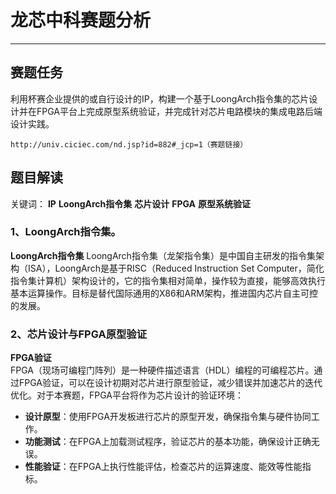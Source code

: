 # 龙芯中科赛题分析
---
## 赛题任务
利用杯赛企业提供的或自行设计的IP，构建一个基于LoongArch指令集的芯片设计并在FPGA平台上完成原型系统验证，并完成针对芯片电路模块的集成电路后端设计实践。

```
http://univ.ciciec.com/nd.jsp?id=882#_jcp=1（赛题链接）
```
## 题目解读
关键词： **IP**  **LoongArch指令集** **芯片设计** **FPGA** **原型系统验证**
### 1、LoongArch指令集。
**LoongArch指令集** LoongArch指令集（龙架指令集）是中国自主研发的指令集架构（ISA），LoongArch是基于RISC（Reduced Instruction Set Computer，简化指令集计算机）架构设计的，它的指令集相对简单，操作较为直接，能够高效执行基本运算操作。目标是替代国际通用的X86和ARM架构，推进国内芯片自主可控的发展。

### 2、芯片设计与FPGA原型验证
**FPGA验证**  
FPGA（现场可编程门阵列）是一种硬件描述语言（HDL）编程的可编程芯片。通过FPGA验证，可以在设计初期对芯片进行原型验证，减少错误并加速芯片的迭代优化。对于本赛题，FPGA平台将作为芯片设计的验证环境：

- **设计原型**：使用FPGA开发板进行芯片的原型开发，确保指令集与硬件协同工作。
- **功能测试**：在FPGA上加载测试程序，验证芯片的基本功能，确保设计正确无误。
- **性能验证**：在FPGA上执行性能评估，检查芯片的运算速度、能效等性能指标。


